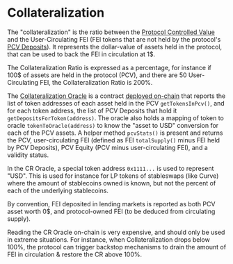 # Collateralization

The "collateralization" is the ratio between the [Protocol Controlled Value](PCVManagement.md) and the User-Circulating FEI (FEI tokens that are not held by the protocol's [PCV Deposits](PCVDeposits.md)). It represents the dollar-value of assets held in the protocol, that can be used to back the FEI in circulation at 1$.

The Collateralization Ratio is expressed as a percentage, for instance if 100$ of assets are held in the protocol (PCV), and there are 50 User-Circulating FEI, the Collateralization Ratio is 200%.

The [Collateralization Oracle]([aaaa](https://github.com/fei-protocol/fei-protocol-core/blob/develop/contracts/oracle/collateralization/CollateralizationOracle.sol)) is a contract [deployed on-chain](https://etherscan.io/address/0xFF6f59333cfD8f4Ebc14aD0a0E181a83e655d257) that reports the list of token addresses of each asset held in the PCV `getTokensInPcv()`, and for each token address, the list of PCV Deposits that hold it `getDepositsForToken(address)`. The oracle also holds a mapping of token to oracle `tokenToOracle(address)` to know the "asset to USD" conversion for each of the PCV assets. A helper method `pcvStats()` is present and returns the PCV, user-circulating FEI (defined as FEI `totalSupply()` minus FEI held by PCV Deposits), PCV Equity (PCV minus user-circulating FEI), and a validity status.

In the CR Oracle, a special token address `0x1111...` is used to represent "USD". This is used for instance for LP tokens of stableswaps (like Curve) where the amount of stablecoins owned is known, but not the percent of each of the underlying stablecoins.

By convention, FEI deposited in lending markets is reported as both PCV asset worth 0$, and protocol-owned FEI (to be deduced from circulating supply).

Reading the CR Oracle on-chain is very expensive, and should only be used in extreme situations. For instance, when Collateralization drops below 100%, the protocol can trigger backstop mechanisms to drain the amount of FEI in circulation & restore the CR above 100%.
